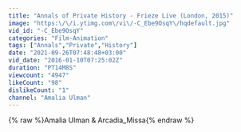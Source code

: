 ```yaml
---
title: "Annals of Private History - Frieze Live (London, 2015)"
image: "https:\/\/i.ytimg.com\/vi\/-C_Ebe9OsqY\/hqdefault.jpg"
vid_id: "-C_Ebe9OsqY"
categories: "Film-Animation"
tags: ["Annals","Private","History"]
date: "2021-09-26T07:48:48+03:00"
vid_date: "2016-01-10T07:25:02Z"
duration: "PT14M8S"
viewcount: "4947"
likeCount: "98"
dislikeCount: "1"
channel: "Amalia Ulman"
---
```

{% raw %}Amalia Ulman &amp;  Arcadia_Missa{% endraw %}
